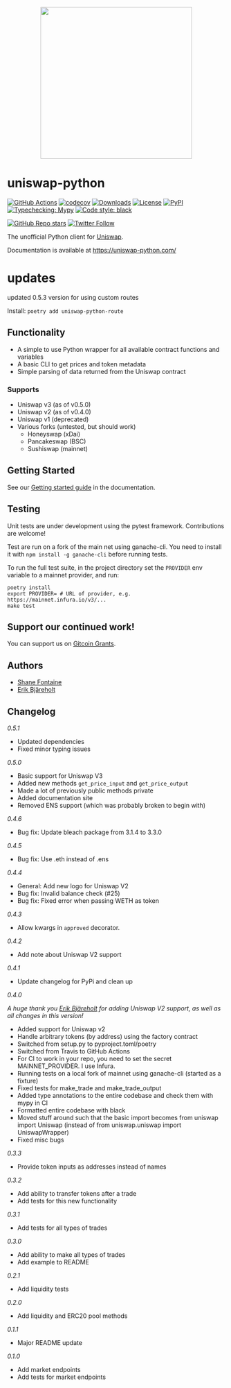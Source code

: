 <p align="center">
  <img width="350" height="350" src="https://user-images.githubusercontent.com/9441295/107376524-d96b5880-6a9e-11eb-9eba-094c439cfb07.png">
</p>

# uniswap-python

[![GitHub Actions](https://github.com/shanefontaine/uniswap-python/workflows/Test/badge.svg)](https://github.com/shanefontaine/uniswap-python/actions)
[![codecov](https://codecov.io/gh/uniswap-python/uniswap-python/branch/master/graph/badge.svg?token=VHAZHHLFX8)](https://codecov.io/gh/uniswap-python/uniswap-python)
[![Downloads](https://pepy.tech/badge/uniswap-python)](https://pepy.tech/project/uniswap-python)
[![License](http://img.shields.io/badge/license-MIT-blue.svg)](https://raw.githubusercontent.com/shanefontaine/uniswap-python/master/LICENSE)
[![PyPI](https://img.shields.io/pypi/v/uniswap-python)](https://pypi.org/project/uniswap-python/)
[![Typechecking: Mypy](http://www.mypy-lang.org/static/mypy_badge.svg)](http://mypy-lang.org/)
[![Code style: black](https://img.shields.io/badge/code%20style-black-000000.svg)](https://github.com/ambv/black)

[![GitHub Repo stars](https://img.shields.io/github/stars/uniswap-python/uniswap-python?style=social)](https://github.com/uniswap-python/uniswap-python/stargazers)
[![Twitter Follow](https://img.shields.io/twitter/follow/UniswapPython?label=Follow&style=social)](https://twitter.com/UniswapPython)

The unofficial Python client for [Uniswap](https://uniswap.io/).

Documentation is available at https://uniswap-python.com/


# updates
updated 0.5.3 version for using custom routes

Install: `poetry add uniswap-python-route`

## Functionality

*  A simple to use Python wrapper for all available contract functions and variables
*  A basic CLI to get prices and token metadata
*  Simple parsing of data returned from the Uniswap contract

### Supports

 - Uniswap v3 (as of v0.5.0)
 - Uniswap v2 (as of v0.4.0)
 - Uniswap v1 (deprecated)
 - Various forks (untested, but should work)
   - Honeyswap (xDai)
   - Pancakeswap (BSC)
   - Sushiswap (mainnet)

## Getting Started

See our [Getting started guide](https://uniswap-python.com/getting-started.html) in the documentation.

## Testing

Unit tests are under development using the pytest framework. Contributions are welcome!

Test are run on a fork of the main net using ganache-cli. You need to install it with `npm install -g ganache-cli` before running tests.

To run the full test suite, in the project directory set the `PROVIDER` env variable to a mainnet provider, and run:

```
poetry install
export PROVIDER= # URL of provider, e.g. https://mainnet.infura.io/v3/...
make test
```

## Support our continued work!

You can support us on [Gitcoin Grants](https://gitcoin.co/grants/2631/uniswap-python).

## Authors
* [Shane Fontaine](https://twitter.com/shanecoin)
* [Erik Bjäreholt](https://twitter.com/ErikBjare)

## Changelog

_0.5.1_

* Updated dependencies
* Fixed minor typing issues

_0.5.0_

* Basic support for Uniswap V3
* Added new methods `get_price_input` and `get_price_output`
* Made a lot of previously public methods private
* Added documentation site
* Removed ENS support (which was probably broken to begin with)

_0.4.6_

* Bug fix: Update bleach package from 3.1.4 to 3.3.0

_0.4.5_
* Bug fix: Use .eth instead of .ens

_0.4.4_

* General: Add new logo for Uniswap V2
* Bug fix: Invalid balance check (#25)
* Bug fix: Fixed error when passing WETH as token

_0.4.3_

* Allow kwargs in `approved` decorator.

_0.4.2_

* Add note about Uniswap V2 support

_0.4.1_

* Update changelog for PyPi and clean up

_0.4.0_

_A huge thank you [Erik Bjäreholt](https://github.com/ErikBjare) for adding Uniswap V2 support, as well as all changes in this version!_

* Added support for Uniswap v2
* Handle arbitrary tokens (by address) using the factory contract
* Switched from setup.py to pyproject.toml/poetry
* Switched from Travis to GitHub Actions
* For CI to work in your repo, you need to set the secret MAINNET_PROVIDER. I use Infura.
* Running tests on a local fork of mainnet using ganache-cli (started as a fixture)
* Fixed tests for make_trade and make_trade_output
* Added type annotations to the entire codebase and check them with mypy in CI
* Formatted entire codebase with black
* Moved stuff around such that the basic import becomes from uniswap import Uniswap (instead of from uniswap.uniswap import UniswapWrapper)
* Fixed misc bugs

_0.3.3_
*  Provide token inputs as addresses instead of names

_0.3.2_
*  Add ability to transfer tokens after a trade
*  Add tests for this new functionality

_0.3.1_
*  Add tests for all types of trades

_0.3.0_
*  Add ability to make all types of trades
*  Add example to README

_0.2.1_
*  Add liquidity tests

_0.2.0_
*  Add liquidity and ERC20 pool methods

_0.1.1_
*  Major README update

_0.1.0_
*  Add market endpoints
*  Add tests for market endpoints

